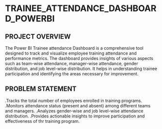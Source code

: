 # TRAINEE_ATTENDANCE_DASHBOARD_POWERBI
## PROJECT OVERVIEW
The Power BI Trainee attendance Dashboard is a comprehensive tool designed to track and visualize employee training attendance and performance metrics. 
The dashboard provides insights of various aspects such as team-wise attendance, manager-wise attendance, gender distribution, and job level-wise distribution. 
It helps in understanding trainee participation and identifying the areas necessary for improvement.
## PROBLEM STATEMENT
.Tracks the total number of employees enrolled in training programs.
.Monitors attendance status (present and absent) among different teams and managers.
.Analyzes gender-wise and job level-wise attendance distribution.
.Provides actionable insights to improve participation and effectiveness of thr training program.
